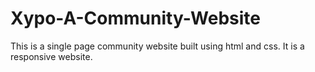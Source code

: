 # Xypo-A-Community-Website
This is a single page community website built using html and css.
It is a responsive website.
